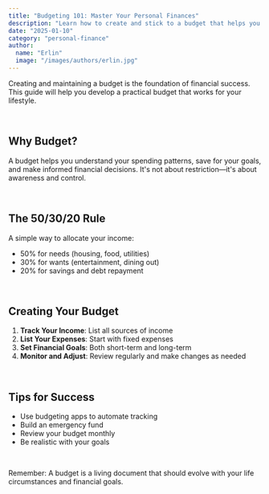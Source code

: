 ```yaml
---
title: "Budgeting 101: Master Your Personal Finances"
description: "Learn how to create and stick to a budget that helps you achieve your financial goals"
date: "2025-01-10"
category: "personal-finance"
author:
  name: "Erlin"
  image: "/images/authors/erlin.jpg"
---
```


Creating and maintaining a budget is the foundation of financial success. This guide will help you develop a practical budget that works for your lifestyle.

&nbsp;

## Why Budget?

A budget helps you understand your spending patterns, save for your goals, and make informed financial decisions. It's not about restriction—it's about awareness and control.

&nbsp;

## The 50/30/20 Rule

A simple way to allocate your income:
- 50% for needs (housing, food, utilities)
- 30% for wants (entertainment, dining out)
- 20% for savings and debt repayment

&nbsp;

## Creating Your Budget

1. **Track Your Income**: List all sources of income
2. **List Your Expenses**: Start with fixed expenses
3. **Set Financial Goals**: Both short-term and long-term
4. **Monitor and Adjust**: Review regularly and make changes as needed

&nbsp;

## Tips for Success

- Use budgeting apps to automate tracking
- Build an emergency fund
- Review your budget monthly
- Be realistic with your goals

&nbsp;

Remember: A budget is a living document that should evolve with your life circumstances and financial goals.
